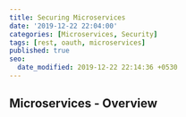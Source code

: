 ```yaml
---
title: Securing Microservices
date: '2019-12-22 22:04:00'
categories: [Microservices, Security]
tags: [rest, oauth, microservices]
published: true
seo:
  date_modified: 2019-12-22 22:14:36 +0530
---
```


## Microservices - Overview